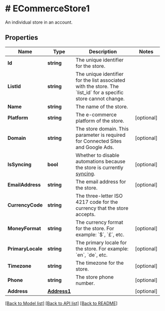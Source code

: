 # # ECommerceStore1
An individual store in an account.

## Properties 


Name | Type | Description | Notes
------------ | ------------- | ------------- | -------------
**Id**| **string** | The unique identifier for the store.  |
**ListId**| **string** | The unique identifier for the list associated with the store. The &#x60;list_id&#x60; for a specific store cannot change.  |
**Name**| **string** | The name of the store.  |
**Platform**| **string** | The e-commerce platform of the store.  | [optional]
**Domain**| **string** | The store domain. This parameter is required for Connected Sites and Google Ads.  | [optional]
**IsSyncing**| **bool** | Whether to disable automations because the store is currently [syncing](https://mailchimp.com/developer/marketing/docs/e-commerce/#pausing-store-automations).  | [optional]
**EmailAddress**| **string** | The email address for the store.  | [optional]
**CurrencyCode**| **string** | The three-letter ISO 4217 code for the currency that the store accepts.  |
**MoneyFormat**| **string** | The currency format for the store. For example: &#x60;$&#x60;, &#x60;£&#x60;, etc.  | [optional]
**PrimaryLocale**| **string** | The primary locale for the store. For example: &#x60;en&#x60;, &#x60;de&#x60;, etc.  | [optional]
**Timezone**| **string** | The timezone for the store.  | [optional]
**Phone**| **string** | The store phone number.  | [optional]
**Address**| [**Address1**](Address1.md) |   | [optional]


[[Back to Model list]](../../README.md#models) [[Back to API list]](../../README.md#endpoints) [[Back to README]](../../README.md)


